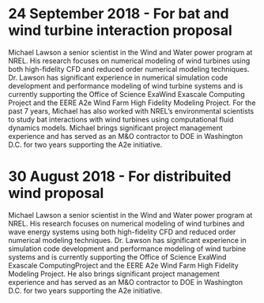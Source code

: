 # 24 September 2018 - For bat and wind turbine interaction proposal
Michael Lawson a senior scientist in the Wind and Water power program at NREL. His research focuses on numerical modeling of wind turbines using both high-fidelity CFD and reduced order numerical modeling techniques. Dr. Lawson has significant experience in numerical simulation code development and performance modeling of wind turbine systems and is currently supporting the Office of Science ExaWind Exascale Computing Project and the EERE A2e Wind Farm High Fidelity Modeling Project. For the past 7 years, Michael has also worked with NREL’s environmental scientists to study bat interactions with wind turbines using computational fluid dynamics models. Michael brings significant project management experience and has served as an M&O contractor to DOE in Washington D.C. for two years supporting the A2e initiative.

# 30 August 2018 - For distribuited wind proposal
Michael Lawson a senior scientist in the Wind and Water power program at NREL. His research focuses on numerical modeling of wind turbines and wave energy systems using both high-fidelity CFD and reduced order numerical modeling techniques. Dr. Lawson has significant experience in simulation code development and performance modeling of wind turbine systems and is currently supporting the Office of Science ExaWind Exascale ComputingProject and the EERE A2e Wind Farm High Fidelity Modeling Project. He also brings significant project management experience and has served as an M&O contractor to DOE in Washington D.C. for two years supporting the A2e initiative.
